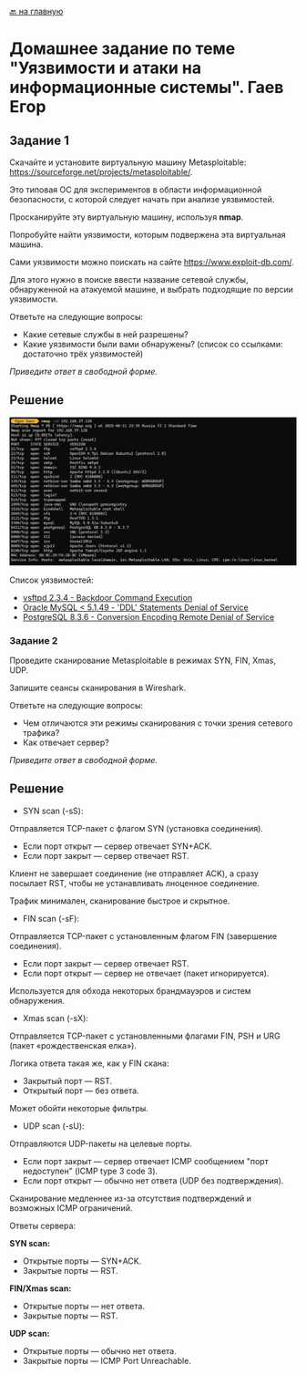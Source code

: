 [🔙 на главную](https://github.com/YeezyWhy/netology-homework/tree/main)

# Домашнее задание по теме "Уязвимости и атаки на информационные системы". Гаев Егор

## Задание 1

Скачайте и установите виртуальную машину Metasploitable: https://sourceforge.net/projects/metasploitable/.

Это типовая ОС для экспериментов в области информационной безопасности, с которой следует начать при анализе уязвимостей.

Просканируйте эту виртуальную машину, используя **nmap**.

Попробуйте найти уязвимости, которым подвержена эта виртуальная машина.

Сами уязвимости можно поискать на сайте https://www.exploit-db.com/.

Для этого нужно в поиске ввести название сетевой службы, обнаруженной на атакуемой машине, и выбрать подходящие по версии уязвимости.

Ответьте на следующие вопросы:

- Какие сетевые службы в ней разрешены?
- Какие уязвимости были вами обнаружены? (список со ссылками: достаточно трёх уязвимостей)
  
*Приведите ответ в свободной форме.*

## Решение

![alt text](./img/img1.png)

Список уязвимостей:

* [vsftpd 2.3.4 - Backdoor Command Execution](https://www.exploit-db.com/exploits/49757)
* [Oracle MySQL < 5.1.49 - 'DDL' Statements Denial of Service](https://www.exploit-db.com/exploits/34522)
* [PostgreSQL 8.3.6 - Conversion Encoding Remote Denial of Service](https://www.exploit-db.com/exploits/32849)

### Задание 2

Проведите сканирование Metasploitable в режимах SYN, FIN, Xmas, UDP.

Запишите сеансы сканирования в Wireshark.

Ответьте на следующие вопросы:

- Чем отличаются эти режимы сканирования с точки зрения сетевого трафика?
- Как отвечает сервер?

*Приведите ответ в свободной форме.*

## Решение

* SYN scan (-sS):

Отправляется TCP-пакет с флагом SYN (установка соединения).
* Если порт открыт — сервер отвечает SYN+ACK.
* Если порт закрыт — сервер отвечает RST.

Клиент не завершает соединение (не отправляет ACK), а сразу посылает RST, чтобы не устанавливать лноценное соединение.

Трафик минимален, сканирование быстрое и скрытное.

* FIN scan (-sF):

Отправляется TCP-пакет с установленным флагом FIN (завершение соединения).
* Если порт закрыт — сервер отвечает RST.
* Если порт открыт — сервер не отвечает (пакет игнорируется).

Используется для обхода некоторых брандмауэров и систем обнаружения.

* Xmas scan (-sX):

Отправляется TCP-пакет с установленными флагами FIN, PSH и URG (пакет «рождественская елка»).

Логика ответа такая же, как у FIN скана:
* Закрытый порт — RST.
* Открытый порт — без ответа.

Может обойти некоторые фильтры.

* UDP scan (-sU):

Отправляются UDP-пакеты на целевые порты.

* Если порт закрыт — сервер отвечает ICMP сообщением "порт недоступен" (ICMP type 3 code 3).
* Если порт открыт — обычно нет ответа (UDP без подтверждения).

Сканирование медленнее из-за отсутствия подтверждений и возможных ICMP ограничений.


Ответы сервера:

**SYN scan:**

* Открытые порты — SYN+ACK.
* Закрытые порты — RST.

**FIN/Xmas scan:**

* Открытые порты — нет ответа.
* Закрытые порты — RST.

**UDP scan:**

* Открытые порты — обычно нет ответа.
* Закрытые порты — ICMP Port Unreachable.
